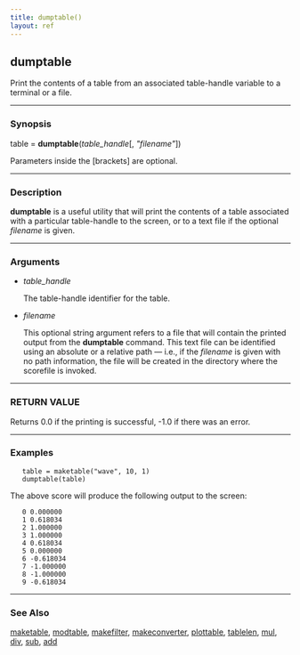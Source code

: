 ```yaml
---
title: dumptable()
layout: ref
---
```


## dumptable

Print the contents of a table from an associated
table-handle variable to a terminal or a file.

-----

### Synopsis

table = **dumptable**(*table\_handle*\[, *"filename"*\])

Parameters inside the \[brackets\] are optional.

-----

### Description

**dumptable** is a useful utility that will print the contents of a
table associated with a particular table-handle to the screen, or to a
text file if the optional *filename* is given.

-----

### Arguments

  - *table\_handle*  
      
    The table-handle identifier for the table.

  - *filename*  
      
    This optional string argument refers to a file that will contain the
    printed output from the **dumptable** command. This text file can be
    identified using an absolute or a relative path &mdash; i.e., if the
    *filename* is given with no path information, the file will be
    created in the directory where the scorefile is invoked.

-----

### RETURN VALUE

Returns 0.0 if the printing is successful, -1.0 if there was an error.

-----

### Examples

``` 
   table = maketable("wave", 10, 1)
   dumptable(table)
```

The above score will produce the following output to the screen:

``` 
   0 0.000000
   1 0.618034
   2 1.000000
   3 1.000000
   4 0.618034
   5 0.000000
   6 -0.618034
   7 -1.000000
   8 -1.000000
   9 -0.618034
```

-----

### See Also

[maketable](maketable.html), [modtable](modtable.html),
[makefilter](makefilter.html), [makeconverter](makeconverter.html),
[plottable](plottable.html), [tablelen](tablelen.html), [mul](mul.html),
[div](div.html), [sub](sub.html), [add](add.html)
